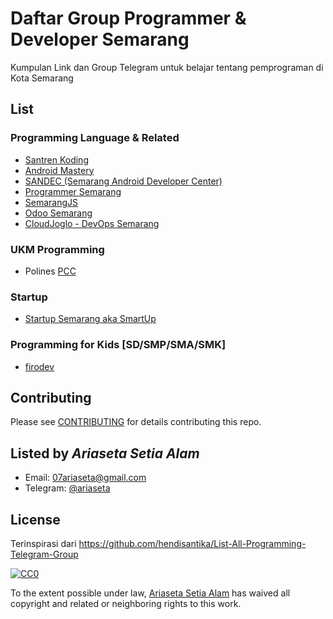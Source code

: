# Daftar Group Programmer & Developer Semarang

Kumpulan Link dan Group Telegram untuk belajar tentang pemprograman di Kota Semarang

## List

### Programming Language & Related

  + [Santren Koding](https://t.me/santrenkoding)
  + [Android Mastery](https://t.me/androidmastery)
  + [SANDEC (Semarang Android Developer Center)](https://t.me/AndroidSemarang)
  + [Programmer Semarang](https://t.me/programersemarangraya)
  + [SemarangJS](https://t.me/semarangjs)
  + [Odoo Semarang](https://t.me/odoosemarang)
  + [CloudJoglo - DevOps Semarang](https://t.me/cloudjoglo)
  
### UKM Programming
  + Polines [PCC](https://www.ukmpcc.org/)
### Startup

  + [Startup Semarang aka SmartUp](http://semarangstartup.com/)
  
### Programming for Kids [SD/SMP/SMA/SMK]

  + [firodev](https://t.me/firodev)
  





## Contributing
Please see [CONTRIBUTING](CONTRIBUTING.md) for details contributing this repo.

## Listed by *Ariaseta Setia Alam*
- Email: 07ariaseta@gmail.com
- Telegram: [@ariaseta](https://t.me/ariaseta)

## License

Terinspirasi dari https://github.com/hendisantika/List-All-Programming-Telegram-Group

[![CC0](https://i.creativecommons.org/p/zero/1.0/88x31.png)](https://creativecommons.org/publicdomain/zero/1.0/)

To the extent possible under law, [Ariaseta Setia Alam](https://github.com/ariaseta) has waived all copyright and related or neighboring rights to this work.

